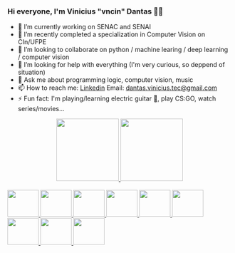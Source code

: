### Hi everyone, I'm Vinicius "vncin" Dantas 👋🤘


- 🔭 I’m currently working on SENAC and SENAI 
- 🌱 I’m recently completed a specialization in Computer Vision on CIn/UFPE
- 👯 I’m looking to collaborate on python / machine learing / deep learning / computer vision
- 🤔 I’m looking for help with everything (I'm very curious, so deppend of situation) 
- 💬 Ask me about programming logic, computer vision, music 
- 📫 How to reach me: [Linkedin](https://www.linkedin.com/in/vinicius-dantas-santos-434097226/) Email: dantas.vinicius.tec@gmail.com
- ⚡ Fun fact: I'm playing/learning electric guitar 🤘, play CS:GO, watch series/movies...


<div align="center">
  <a href="https://github.com/vncin">
  <img height="140em" src="https://github-readme-stats.vercel.app/api?username=vncin&theme=chartreuse-dark"/>
  <img height="140em" src="https://github-readme-stats.vercel.app/api/top-langs/?username=vncin&layout=compact&langs_count=5&theme=great-gatsby"/>
</div>
  
<div style="display: inline_block"><br>
  <img height="60" width="70" src="https://cdn.jsdelivr.net/gh/devicons/devicon/icons/trello/trello-plain-wordmark.svg" />
  <img height="60" width="70" src="https://cdn.jsdelivr.net/gh/devicons/devicon/icons/python/python-original-wordmark.svg" />
  <img height="60" width="70" src="https://cdn.jsdelivr.net/gh/devicons/devicon/icons/tensorflow/tensorflow-original-wordmark.svg" />
  <img height="60" width="70" src="https://cdn.jsdelivr.net/gh/devicons/devicon/icons/jupyter/jupyter-original-wordmark.svg" />
  <img height="60" width="70" src="https://cdn.jsdelivr.net/gh/devicons/devicon/icons/anaconda/anaconda-original-wordmark.svg" />
  <img height="60" width="70" src="https://cdn.jsdelivr.net/gh/devicons/devicon/icons/mysql/mysql-original-wordmark.svg" />
  <img height="60" width="70" src="https://cdn.jsdelivr.net/gh/devicons/devicon/icons/html5/html5-original-wordmark.svg" />
  <img height="60" width="70" src="https://cdn.jsdelivr.net/gh/devicons/devicon/icons/css3/css3-original-wordmark.svg" />
  <img height="60" width="70" src="https://cdn.jsdelivr.net/gh/devicons/devicon/icons/php/php-original.svg" />
          
</div>
  
  ##

